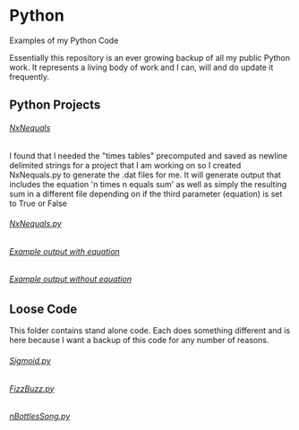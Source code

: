# Python
Examples of my Python Code

Essentially this repository is an ever growing backup of all my public Python work. It represents a living body of work and I can, will and do update it frequently.

## Python Projects

###### [NxNequals](Projects/NxNequals)
I found that I needed the "times tables" precomputed and saved as newline delimited strings for a project that I am working on so I created NxNequals.py to generate the .dat files for me. It will generate output that includes the equation 'n times n equals sum' as well as simply the resulting sum in a different file depending on if the third parameter (equation) is set to True or False

###### [NxNequals.py](Projects/NxNequals/NxNequals.py)
###### [Example output with equation](Projects/NxNequals/89Times(n)Equations.dat)
###### [Example output without equation](Projects/NxNequals/89Times(n).dat)



## Loose Code
This folder contains stand alone code. Each does something different and is here because I want a backup of this code for any number of reasons. 

###### [Sigmoid.py](https://github.com/geekgirljoy/Python/blob/master/Loose%20Code/Sigmoid.py)

###### [FizzBuzz.py](https://github.com/geekgirljoy/Python/blob/master/Loose%20Code/FizzBuzz.py)

###### [nBottlesSong.py](https://github.com/geekgirljoy/Python/blob/master/Loose%20Code/nBottlesSong.py)
